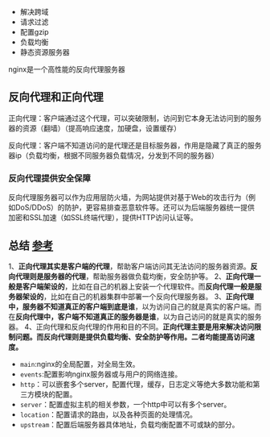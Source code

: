 
-   解决跨域
-   请求过滤
-   配置gzip
-   负载均衡
-   静态资源服务器

nginx是一个高性能的反向代理服务器

## 反向代理和正向代理

正向代理：客户端通过这个代理，可以突破限制，访问到它本身无法访问到的服务器的资源（翻墙）（提高响应速度，加硬盘，设置缓存）

反向代理：客户端不知道访问的是代理还是目标服务器，作用是隐藏了真正的服务器ip（负载均衡，根据不同服务器负载情况，分发到不同的服务器）
### 反向代理**提供安全保障**

反向代理服务器可以作为应用层防火墙，为网站提供对基于Web的攻击行为（例如DoS/DDoS）的防护，更容易排查恶意软件等。还可以为后端服务器统一提供加密和SSL加速（如SSL终端代理），提供HTTP访问认证等。

## 总结 [参考](https://cloud.tencent.com/developer/article/1418457)
1、**正向代理其实是客户端的代理**，帮助客户端访问其无法访问的服务器资源。**反向代理则是服务器的代理**，帮助服务器做负载均衡，安全防护等。
2、**正向代理一般是客户端架设的**，比如在自己的机器上安装一个代理软件。而**反向代理一般是服务器架设的**，比如在自己的机器集群中部署一个反向代理服务器。
3、**正向代理中，服务器不知道真正的客户端到底是谁**，以为访问自己的就是真实的客户端。而在**反向代理中，客户端不知道真正的服务器是谁**，以为自己访问的就是真实的服务器。
4、正向代理和反向代理的作用和目的不同。**正向代理主要是用来解决访问限制问题。而反向代理则是提供负载均衡、安全防护等作用。二者均能提高访问速度。**

-   `main`:nginx的全局配置，对全局生效。
-   `events`:配置影响nginx服务器或与用户的网络连接。
-   `http`：可以嵌套多个server，配置代理，缓存，日志定义等绝大多数功能和第三方模块的配置。
-   `server`：配置虚拟主机的相关参数，一个http中可以有多个server。
-   `location`：配置请求的路由，以及各种页面的处理情况。
-   `upstream`：配置后端服务器具体地址，负载均衡配置不可或缺的部分。

